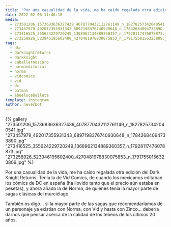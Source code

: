 ```yaml
---
title: "Por una casualidad de la vida, me ha caído regalada otra edición del Dark Knight Returns"
date: 2022-02-06 11:46:18
media: 
  - 273501206_1573683636327439_4078770432112761149_n_18278257342040541.jpg
  - 273457979_492017355931343_6897198376740930648_n_17842684094733890.jpg
  - 273416525_355624229720249_1368962134889360357_n_17928117476078873.jpg
  - 273258926_523946195602400_4270481978830075853_n_17917550156323809.jpg
tags: 
  - dkr
  - darknightreturns
  - darkknight
  - caballerooscuro
  - normaeditorial
  - norma
  - vidcomics
  - vid
  - dc
  - batman
  - abuelocebolleta
template: instagram
author: neverbot
---
```


{% gallery "273501206_1573683636327439_4078770432112761149_n_18278257342040541.jpg" "273457979_492017355931343_6897198376740930648_n_17842684094733890.jpg" "273416525_355624229720249_1368962134889360357_n_17928117476078873.jpg" "273258926_523946195602400_4270481978830075853_n_17917550156323809.jpg" %}

Por una casualidad de la vida, me ha caído regalada otra edición del Dark Knight Returns. Tenía la de Vid Comics, de cuando los mexicanos editaban los cómics de DC en españa (ha llovido tanto que el precio aún estaba en pesetas), y ahora añado la de Norma, de quienes tenía la mayor parte de sagas clásicas del murciélago.

También os digo… si la mayor parte de las sagas que recomendaríamos de un personaje ya existían con Norma, con Vid y hasta con Zinco… debería darnos que pensar acerca de la calidad de los tebeos de los últimos 20 años.

